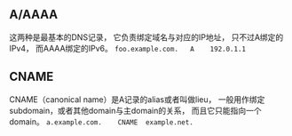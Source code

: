 ## A/AAAA
这两种是最基本的DNS记录， 它负责绑定域名与对应的IP地址， 只不过A绑定的IPv4， 而AAAA绑定的IPv6。
`foo.example.com.   A    192.0.1.1 `

## CNAME
CNAME（canonical name）是A记录的alias或者叫做lieu， 一般用作绑定subdomain，或者其他domain与主domain的关系， 而且它只能指向一个domain。
`a.example.com.    CNAME  example.net. `

